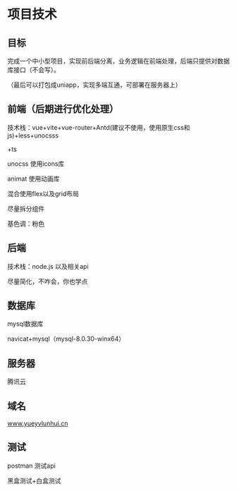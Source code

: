 # 项目技术

## 目标

完成一个中小型项目，实现前后端分离，业务逻辑在前端处理，后端只提供对数据库接口（不会写）。

（最后可以打包成uniapp，实现多端互通，可部署在服务器上）

## 前端（后期进行优化处理）

技术栈：vue+vite+vue-router+Antd(建议不使用，使用原生css和js)+less+unocsss

+ts

unocss 使用icons库

animat 使用动画库

混合使用flex以及grid布局

尽量拆分组件

基色调：粉色

## 后端

技术栈：node.js 以及相关api

尽量简化，不咋会，你也学点

## 数据库

mysql数据库

navicat+mysql（mysql-8.0.30-winx64）

## 服务器

腾讯云

## 域名

www.yueyvlunhui.cn

## 测试

postman 测试api

黑盒测试+白盒测试